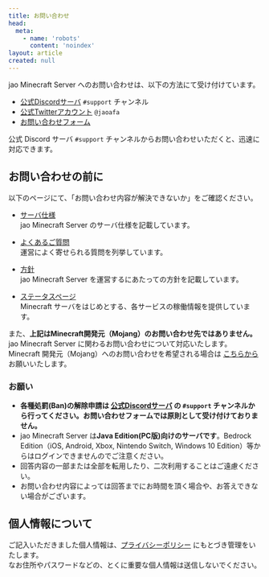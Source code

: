 ```yaml
---
title: お問い合わせ
head:
  meta:
    - name: 'robots'
      content: 'noindex'
layout: article
created: null
---
```


jao Minecraft Server へのお問い合わせは、以下の方法にて受け付けています。

- [公式Discordサーバ](/blog/join-discord) `#support` チャンネル
- [公式Twitterアカウント](https://twitter.com/jaoafa) `@jaoafa`
- [お問い合わせフォーム](https://forms.gle/Rpj1ZV76p2NsdWMK6)

公式 Discord サーバ `#support` チャンネルからお問い合わせいただくと、迅速に対応できます。

## お問い合わせの前に

以下のページにて、「お問い合わせ内容が解決できないか」をご確認ください。

- [サーバ仕様](/server/specifications)  
  jao Minecraft Server のサーバ仕様を記載しています。

- [よくあるご質問](/support/faq)  
  運営によく寄せられる質問を列挙しています。

- [方針](/server/policies)  
  jao Minecraft Server を運営するにあたっての方針を記載しています。

- [ステータスページ](https://status.jaoafa.com/)  
  Minecraft サーバをはじめとする、各サービスの稼働情報を提供しています。

また、**上記はMinecraft開発元（Mojang）のお問い合わせ先ではありません。** jao Minecraft Server に関わるお問い合わせについて対応いたします。  
Minecraft 開発元（Mojang）へのお問い合わせを希望される場合は [こちらから](https://help.minecraft.net/hc/ja/requests/new) お願いいたします。

### お願い

- **各種処罰(Ban)の解除申請は [公式Discordサーバ](/blog/join-discord) の  `#support` チャンネルから行ってください。お問い合わせフォームでは原則として受け付けておりません。**
- jao Minecraft Server は**Java Edition(PC版)向けのサーバです**。Bedrock Edition（iOS, Android, Xbox, Nintendo Switch, Windows 10 Edition）等からはログインできませんのでご注意ください。
- 回答内容の一部または全部を転用したり、二次利用することはご遠慮ください。
- お問い合わせ内容によっては回答までにお時間を頂く場合や、お答えできない場合がございます。

## 個人情報について

ご記入いただきました個人情報は、[プライバシーポリシー](/server/policies/privacy) にもとづき管理をいたします。  
なお住所やパスワードなどの、とくに重要な個人情報は送信しないでください。
